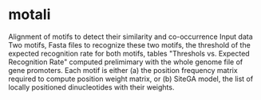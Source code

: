 # motali
Alignment of motifs to detect their similarity and co-occurrence
Input data
Two motifs, Fasta files to recognize these two motifs, the threshold of the expected recognition rate for both motifs, tables "Threshols vs. Expected Recognition Rate" computed prelimimary with the whole genome file of gene promoters. 
Each motif is either (a) the position frequency matrix required to compute position weight matrix, or (b) SiteGA model, the list of locally positioned dinucleotides with their weights.
